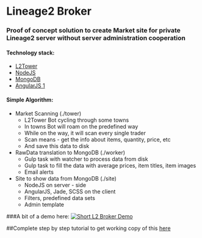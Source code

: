 # Lineage2 Broker
### Proof of concept solution to create Market site for private Lineage2 server without server administration cooperation
#### Technology stack:
* [L2Tower](http://www.forum.l2tower.eu/portal.php)
* [NodeJS](https://nodejs.org/en/)
* [MongoDB](https://www.mongodb.org/)
* [AngularJS 1](https://angularjs.org/)

#### Simple Algorithm:
+ Market Scanning (./tower)
    - L2Tower Bot cycling through some towns
    - In towns Bot will roam on the predefined way
    - While on the way, it will scan every single trader
    - Scan means - get the info about items, quantity, price, etc
    - And save this data to disk
+ RawData translation to MongoDB (./worker)
    - Gulp task with watcher to process data from disk
    - Gulp task to fill the data with average prices, item titles, item images
    - Email alerts
+ Site to show data from MongoDB (./site)
    - NodeJS on server - side
    - AngularJS, Jade, SCSS on the client
    - Filters, predefined data sets
    - Admin template

###A bit of a demo here:
[![Short L2 Broker Demo](https://img.youtube.com/vi/zXhmcn5j4a8/0.jpg)](https://www.youtube.com/watch?v=zXhmcn5j4a8)

##Complete step by step tutorial to get working copy of this [here](https://medium.com/p/1a1ae0384108)
